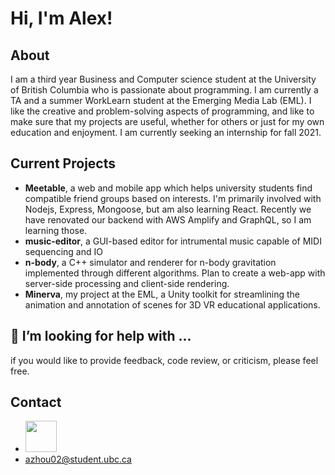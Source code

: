 
<h1> Hi, I'm Alex!</h1>

## About
I am a third year Business and Computer science student at the University of British Columbia who is passionate about programming. I am currently a TA and a summer WorkLearn student at the Emerging Media Lab (EML).
I like the creative and problem-solving aspects of programming, and like to make sure that my projects are useful, whether for others or just for my own education and enjoyment. I am currently seeking an internship for fall 2021.

## Current Projects
 * **Meetable**, a web and mobile app which helps university students find compatible friend groups based on interests. I'm primarily involved with Nodejs, Express, Mongoose, but am also learning React. Recently we have renovated our backend with AWS Amplify and GraphQL, so I am learning those.
 * **music-editor**, a GUI-based editor for intrumental music capable of MIDI sequencing and IO
 * **n-body**, a C++ simulator and renderer for n-body gravitation implemented through different algorithms. Plan to create a web-app with server-side processing and client-side rendering.
 * **Minerva**, my project at the EML, a Unity toolkit for streamlining the animation and annotation of scenes for 3D VR educational applications.
 
 ## 🤔 I’m looking for help with ...
 if you would like to provide feedback, code review, or criticism, please feel free.

## Contact
- [<img src="https://content.linkedin.com/content/dam/me/business/en-us/amp/brand-site/v2/bg/LI-Bug.svg.original.svg" width="50px" height="50px" >](https://www.linkedin.com/in/alex-zhou-4a71a3169/)
- azhou02@student.ubc.ca
